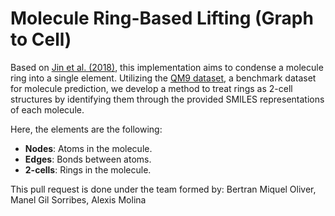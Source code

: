 # Molecule Ring-Based Lifting (Graph to Cell)

Based on [Jin et al. (2018)](https://arxiv.org/abs/1802.04364), this implementation aims to condense a molecule ring into a single element. Utilizing the [QM9 dataset](https://paperswithcode.com/dataset/qm9), a benchmark dataset for molecule prediction, we develop a method to treat rings as 2-cell structures by identifying them through the provided SMILES representations of each molecule.

Here, the elements are the following:
- **Nodes**: Atoms in the molecule.
- **Edges**: Bonds between atoms.
- **2-cells**: Rings in the molecule.

This pull request is done under the team formed by: Bertran Miquel Oliver, Manel Gil Sorribes, Alexis Molina
